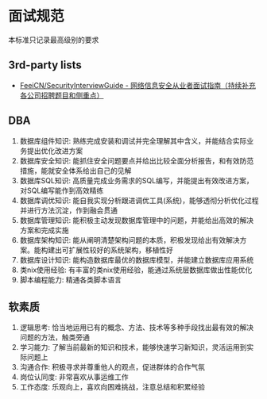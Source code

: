# 面试规范

本标准只记录最高级别的要求

## 3rd-party lists

* [FeeiCN/SecurityInterviewGuide - 网络信息安全从业者面试指南（持续补充各公司招聘题目和侧重点）](https://github.com/FeeiCN/SecurityInterviewGuide)

## DBA

1. 数据库组件知识: 熟练完成安装和调试并完全理解其中含义，并能结合实际业务提出优化改进方案
2. 数据库安全知识: 能抓住安全问题要点并给出比较全面分析报告，和有效防范措施，能就安全体系给出自己的见解
3. 数据库SQL知识: 高质量完成业务需求的SQL编写，并能提出有效改进方案，对SQL编写能作到高效精练
4. 数据库调优知识: 能自我实现分析跟进调优工具(系统)，能够透彻分析优化过程并进行方法沉淀，作到融会贯通
5. 数据库管理知识: 能积极主动发现数据库管理中的问题，并能给出高效的解决方案和完成实施
6. 数据库架构知识: 能从阐明清楚架构问题的本质，积极发现给出有效解决方案。能构建出可扩展性较好的系统架构，移植性好
7. 数据库设计知识: 能构造数据库最优的数据库模型，并能建立数据库应用系统
8. 类nix使用经验: 有丰富的类nix使用经验，能通过系统层数据库做出性能优化
9. 脚本编程能力: 精通各类脚本语言

## 软素质

1. 逻辑思考: 恰当地运用已有的概念、方法、技术等多种手段找出最有效的解决问题的方法，触类旁通
2. 学习能力: 了解当前最新的知识和技术，能够快速学习新知识，灵活运用到实际问题上
3. 沟通合作: 积极寻求并尊重他人的观点，促进群体的合作气氛
4. 岗位认同度: 非常喜欢从事运维工作
5. 工作态度: 乐观向上，喜欢向困难挑战，注意总结和积累经验


